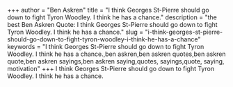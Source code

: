 +++
author = "Ben Askren"
title = "I think Georges St-Pierre should go down to fight Tyron Woodley. I think he has a chance."
description = "the best Ben Askren Quote: I think Georges St-Pierre should go down to fight Tyron Woodley. I think he has a chance."
slug = "i-think-georges-st-pierre-should-go-down-to-fight-tyron-woodley-i-think-he-has-a-chance"
keywords = "I think Georges St-Pierre should go down to fight Tyron Woodley. I think he has a chance.,ben askren,ben askren quotes,ben askren quote,ben askren sayings,ben askren saying,quotes, sayings,quote, saying, motivation"
+++
I think Georges St-Pierre should go down to fight Tyron Woodley. I think he has a chance.
